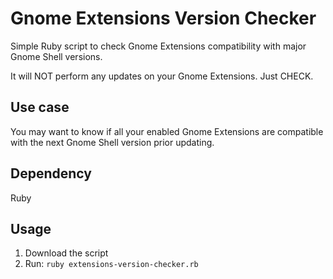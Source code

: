 # Gnome Extensions Version Checker
Simple Ruby script to check Gnome Extensions compatibility with major Gnome Shell versions.

It will NOT perform any updates on your Gnome Extensions. Just CHECK.

## Use case
You may want to know if all your enabled Gnome Extensions are compatible with the next Gnome Shell version prior updating.

## Dependency
Ruby

## Usage
1. Download the script
2. Run: `ruby extensions-version-checker.rb`
